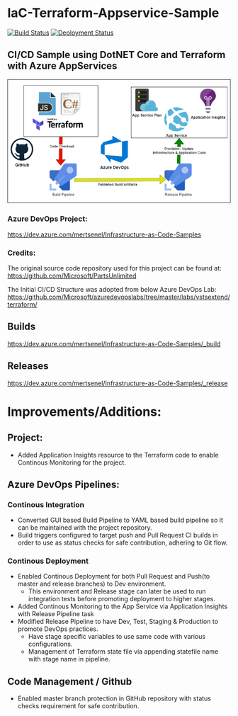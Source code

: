 # IaC-Terraform-Appservice-Sample

[![Build Status](https://dev.azure.com/mertsenel/Infrastructure-as-Code-Samples/_apis/build/status/MertSenel.iac-terraform-appservice-sample?branchName=master)](https://dev.azure.com/mertsenel/Infrastructure-as-Code-Samples/_build/latest?definitionId=2&branchName=master) [![Deployment Status](https://vsrm.dev.azure.com/mertsenel/_apis/public/Release/badge/2bffee41-9bcd-41f2-a297-352aba60e0dd/1/1)](https://vsrm.dev.azure.com/mertsenel/_apis/public/Release/badge/2bffee41-9bcd-41f2-a297-352aba60e0dd/1/1) 

## CI/CD Sample using DotNET Core and Terraform with Azure AppServices

![Alt text](README-Resources/featured.png?raw=true "IaC-Terraform-Appservice-Sample")

### Azure DevOps Project: 
https://dev.azure.com/mertsenel/Infrastructure-as-Code-Samples

### Credits:

The original source code repository used for this project can be found at: https://github.com/Microsoft/PartsUnlimited

The Initial CI/CD Structure was adopted from below Azure DevOps Lab: https://github.com/Microsoft/azuredevopslabs/tree/master/labs/vstsextend/terraform/
## Builds
https://dev.azure.com/mertsenel/Infrastructure-as-Code-Samples/_build
## Releases
https://dev.azure.com/mertsenel/Infrastructure-as-Code-Samples/_release

# Improvements/Additions:

## Project:
- Added Application Insights resource to the Terraform code to enable Continous Monitoring for the project. 

## Azure DevOps Pipelines:
### Continous Integration
- Converted GUI based Build Pipeline to YAML based build pipeline so it can be maintained with the project repository.
- Build triggers configured to target push and Pull Request CI builds in order to use as status checks for safe contribution, adhering to Git flow. 
### Continous Deployment
- Enabled Continous Deployment for both Pull Request and Push(to master and release branches) to Dev environment. 
  - This environment and Release stage can later be used to run integration tests before promoting deployment to higher stages.  
- Added Continous Monitoring to the App Service via Application Insights with Release Pipeline task
- Modified Release Pipeline to have Dev, Test, Staging & Production to promote DevOps practices. 
  - Have stage specific variables to use same code with various configurations.
  - Management of Terraform state file via appending statefile name with stage name in pipeline.

## Code Management / Github
- Enabled master branch protection in GitHub repository with status checks requirement for safe contribution. 

